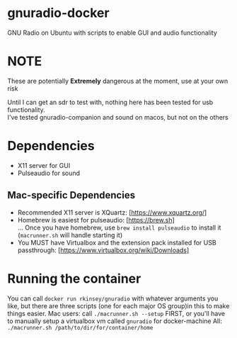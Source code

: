 # gnuradio-docker
GNU Radio on Ubuntu with scripts to enable GUI and audio functionality
# NOTE
These are potentially **Extremely** dangerous at the moment, use at your own risk

Until I can get an sdr to test with, nothing here has been tested for usb functionality.  
I've tested gnuradio-companion and sound on macos, but not on the others
# Dependencies
* X11 server for GUI
* Pulseaudio for sound

## Mac-specific Dependencies
* Recommended X11 server is XQuartz: [https://www.xquartz.org/]
* Homebrew is easiest for pulseaudio: [https://brew.sh]  
... Once you have homebrew, use `brew install pulseaudio` to install it (`macrunner.sh` will handle starting it)
* You MUST have Virtualbox and the extension pack installed for USB passthrough: [https://www.virtualbox.org/wiki/Downloads]

# Running the container
You can call `docker run rkinsey/gnuradio` with whatever arguments you like, but there are three scripts (one for each major OS group)in this to make things easier. 
Mac users: call `./macrunner.sh --setup` FIRST, or you'll have to manually setup a virtualbox vm called `gnuradio` for docker-machine
All: `./macrunner.sh /path/to/dir/for/container/home`